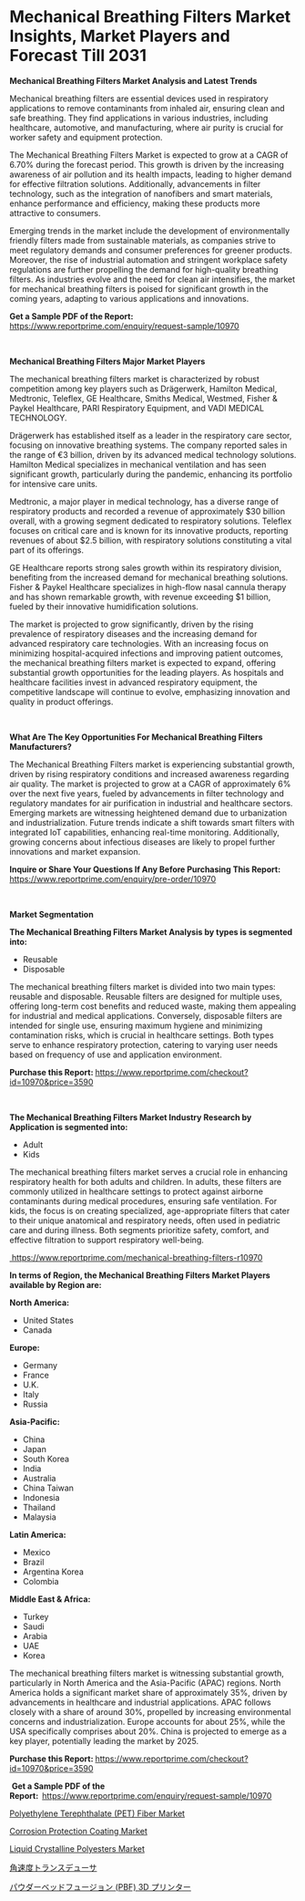 <p><h1>Mechanical Breathing Filters Market Insights, Market Players and Forecast Till 2031</h1></p><p><strong>Mechanical Breathing Filters Market Analysis and Latest Trends</strong></p>
<p><p>Mechanical breathing filters are essential devices used in respiratory applications to remove contaminants from inhaled air, ensuring clean and safe breathing. They find applications in various industries, including healthcare, automotive, and manufacturing, where air purity is crucial for worker safety and equipment protection.</p><p>The Mechanical Breathing Filters Market is expected to grow at a CAGR of 6.70% during the forecast period. This growth is driven by the increasing awareness of air pollution and its health impacts, leading to higher demand for effective filtration solutions. Additionally, advancements in filter technology, such as the integration of nanofibers and smart materials, enhance performance and efficiency, making these products more attractive to consumers.</p><p>Emerging trends in the market include the development of environmentally friendly filters made from sustainable materials, as companies strive to meet regulatory demands and consumer preferences for greener products. Moreover, the rise of industrial automation and stringent workplace safety regulations are further propelling the demand for high-quality breathing filters. As industries evolve and the need for clean air intensifies, the market for mechanical breathing filters is poised for significant growth in the coming years, adapting to various applications and innovations.</p></p>
<p><strong>Get a Sample PDF of the Report:&nbsp;</strong> <a href="https://www.reportprime.com/enquiry/request-sample/10970">https://www.reportprime.com/enquiry/request-sample/10970</a></p>
<p>&nbsp;</p>
<p><strong>Mechanical Breathing Filters Major Market Players</strong></p>
<p><p>The mechanical breathing filters market is characterized by robust competition among key players such as Drägerwerk, Hamilton Medical, Medtronic, Teleflex, GE Healthcare, Smiths Medical, Westmed, Fisher & Paykel Healthcare, PARI Respiratory Equipment, and VADI MEDICAL TECHNOLOGY. </p><p>Drägerwerk has established itself as a leader in the respiratory care sector, focusing on innovative breathing systems. The company reported sales in the range of €3 billion, driven by its advanced medical technology solutions. Hamilton Medical specializes in mechanical ventilation and has seen significant growth, particularly during the pandemic, enhancing its portfolio for intensive care units. </p><p>Medtronic, a major player in medical technology, has a diverse range of respiratory products and recorded a revenue of approximately $30 billion overall, with a growing segment dedicated to respiratory solutions. Teleflex focuses on critical care and is known for its innovative products, reporting revenues of about $2.5 billion, with respiratory solutions constituting a vital part of its offerings.</p><p>GE Healthcare reports strong sales growth within its respiratory division, benefiting from the increased demand for mechanical breathing solutions. Fisher & Paykel Healthcare specializes in high-flow nasal cannula therapy and has shown remarkable growth, with revenue exceeding $1 billion, fueled by their innovative humidification solutions.</p><p>The market is projected to grow significantly, driven by the rising prevalence of respiratory diseases and the increasing demand for advanced respiratory care technologies. With an increasing focus on minimizing hospital-acquired infections and improving patient outcomes, the mechanical breathing filters market is expected to expand, offering substantial growth opportunities for the leading players. As hospitals and healthcare facilities invest in advanced respiratory equipment, the competitive landscape will continue to evolve, emphasizing innovation and quality in product offerings.</p></p>
<p>&nbsp;</p>
<p><strong>What Are The Key Opportunities For Mechanical Breathing Filters Manufacturers?</strong></p>
<p><p>The Mechanical Breathing Filters market is experiencing substantial growth, driven by rising respiratory conditions and increased awareness regarding air quality. The market is projected to grow at a CAGR of approximately 6% over the next five years, fueled by advancements in filter technology and regulatory mandates for air purification in industrial and healthcare sectors. Emerging markets are witnessing heightened demand due to urbanization and industrialization. Future trends indicate a shift towards smart filters with integrated IoT capabilities, enhancing real-time monitoring. Additionally, growing concerns about infectious diseases are likely to propel further innovations and market expansion.</p></p>
<p><strong>Inquire or Share Your Questions If Any Before Purchasing This Report:</strong> <a href="https://www.reportprime.com/enquiry/pre-order/10970">https://www.reportprime.com/enquiry/pre-order/10970</a></p>
<p>&nbsp;</p>
<p><strong>Market Segmentation</strong></p>
<p><strong>The Mechanical Breathing Filters Market Analysis by types is segmented into:</strong></p>
<p><ul><li>Reusable</li><li>Disposable</li></ul></p>
<p><p>The mechanical breathing filters market is divided into two main types: reusable and disposable. Reusable filters are designed for multiple uses, offering long-term cost benefits and reduced waste, making them appealing for industrial and medical applications. Conversely, disposable filters are intended for single use, ensuring maximum hygiene and minimizing contamination risks, which is crucial in healthcare settings. Both types serve to enhance respiratory protection, catering to varying user needs based on frequency of use and application environment.</p></p>
<p><strong>Purchase this Report:&nbsp;</strong><a href="https://www.reportprime.com/checkout?id=10970&price=3590">https://www.reportprime.com/checkout?id=10970&price=3590</a></p>
<p>&nbsp;</p>
<p><strong>The Mechanical Breathing Filters Market Industry Research by Application is segmented into:</strong></p>
<p><ul><li>Adult</li><li>Kids</li></ul></p>
<p><p>The mechanical breathing filters market serves a crucial role in enhancing respiratory health for both adults and children. In adults, these filters are commonly utilized in healthcare settings to protect against airborne contaminants during medical procedures, ensuring safe ventilation. For kids, the focus is on creating specialized, age-appropriate filters that cater to their unique anatomical and respiratory needs, often used in pediatric care and during illness. Both segments prioritize safety, comfort, and effective filtration to support respiratory well-being.</p></p>
<p><a href="https://www.reportprime.com/mechanical-breathing-filters-r10970">&nbsp;https://www.reportprime.com/mechanical-breathing-filters-r10970</a></p>
<p><strong>In terms of Region, the Mechanical Breathing Filters Market Players available by Region are:</strong></p>
<p>
    <p> <strong> North America: </strong>
        <ul>
            <li>United States</li>
            <li>Canada</li>
        </ul>
        </p> 
    <p> <strong> Europe: </strong>
        <ul>
            <li>Germany</li>
            <li>France</li>
            <li>U.K.</li>
            <li>Italy</li>
            <li>Russia</li>
        </ul>
        </p> 
    <p> <strong> Asia-Pacific: </strong>
        <ul>
            <li>China</li>
            <li>Japan</li>
            <li>South Korea</li>
            <li>India</li>
            <li>Australia</li>
            <li>China Taiwan</li>
            <li>Indonesia</li>
            <li>Thailand</li>
            <li>Malaysia</li>
        </ul>
        </p> 
    <p> <strong> Latin America: </strong>
        <ul>
            <li>Mexico</li>
            <li>Brazil</li>
            <li>Argentina Korea</li>
            <li>Colombia</li>
        </ul>
        </p> 
    <p> <strong> Middle East & Africa: </strong>
        <ul>
            <li>Turkey</li>
            <li>Saudi</li>
            <li>Arabia</li>
            <li>UAE</li>
            <li>Korea</li>
        </ul>
    </p>
    </p>
<p><p>The mechanical breathing filters market is witnessing substantial growth, particularly in North America and the Asia-Pacific (APAC) regions. North America holds a significant market share of approximately 35%, driven by advancements in healthcare and industrial applications. APAC follows closely with a share of around 30%, propelled by increasing environmental concerns and industrialization. Europe accounts for about 25%, while the USA specifically comprises about 20%. China is projected to emerge as a key player, potentially leading the market by 2025.</p></p>
<p><strong>Purchase this Report: </strong><a href="https://www.reportprime.com/checkout?id=10970&price=3590">https://www.reportprime.com/checkout?id=10970&price=3590</a></p>
<p>&nbsp;<strong>Get a Sample PDF of the Report:&nbsp;&nbsp;</strong><a href="https://www.reportprime.com/enquiry/request-sample/10970">https://www.reportprime.com/enquiry/request-sample/10970</a></p>
<p><strong></strong></p>
<p><p><a href="https://medium.com/@loganunn65756/the-polyethylene-terephthalate-pet-fiber-market-has-grown-significantly-as-a-result-of-several-97d63e2e3848">Polyethylene Terephthalate (PET) Fiber Market</a></p><p><a href="https://www.linkedin.com/pulse/corrosion-protection-coating-market-insights-products-regional-azk8e?trackingId=zL5PZgFMSiSTQ%2BuOvWmrSA%3D%3D">Corrosion Protection Coating Market</a></p><p><a href="https://medium.com/@loganunn65756/global-perspectives-on-liquid-crystalline-polyesters-market-trends-and-forecast-2024-2031-7bc9ed8b014d">Liquid Crystalline Polyesters Market</a></p><p><a href="https://medium.com/@vilasamin/angular-velocity-transducers-market-%E3%81%AF-%E3%82%B3%E3%82%B9%E3%83%88%E7%AE%A1%E7%90%86%E3%81%A8%E5%8A%B9%E7%8E%87%E5%90%91%E4%B8%8A%E3%82%92%E5%84%AA%E5%85%88%E3%81%97%E3%81%BE%E3%81%99-%E3%81%95%E3%82%89%E3%81%AB-%E5%A0%B1%E5%91%8A%E6%9B%B8%E3%81%AF%E5%B8%82%E5%A0%B4%E3%81%AE%E9%9C%80%E8%A6%81%E9%9D%A2%E3%81%A8%E4%BE%9B%E7%B5%A6%E9%9D%A2%E3%81%AE%E4%B8%A1%E6%96%B9%E3%82%92%E3%82%AB%E3%83%90%E3%83%BC%E3%81%97%E3%81%A6%E3%81%84%E3%81%BE%E3%81%99-angular-5730a10d7be6?postPublishedType=initial">角速度トランスデューサ</a></p><p><a href="https://medium.com/@johnson154chris/powder-bed-fusion-pbf-3d-printers-market-%E3%81%AF-%E3%82%B3%E3%82%B9%E3%83%88%E7%AE%A1%E7%90%86%E3%81%A8%E5%8A%B9%E7%8E%87%E5%90%91%E4%B8%8A%E3%82%92%E5%84%AA%E5%85%88%E3%81%97%E3%81%BE%E3%81%99-%E3%81%95%E3%82%89%E3%81%AB-%E5%A0%B1%E5%91%8A%E6%9B%B8%E3%81%AF%E5%B8%82%E5%A0%B4%E3%81%AE%E9%9C%80%E8%A6%81%E9%9D%A2%E3%81%A8%E4%BE%9B%E7%B5%A6%E9%9D%A2%E3%81%AE%E4%B8%A1%E6%96%B9%E3%82%92%E3%82%AB%E3%83%90%E3%83%BC%E3%81%97%E3%81%A6%E3%81%84%E3%81%BE%E3%81%99-90443c0c1adf?postPublishedType=initial">パウダーベッドフュージョン (PBF) 3D プリンター</a></p></p>